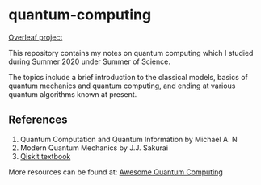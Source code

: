 # quantum-computing
[Overleaf project](https://www.overleaf.com/read/mpgkvcrkbzsh)

This repository contains my notes on quantum computing which I studied during Summer 2020 under Summer of Science.

The topics include a brief introduction to the classical models, basics of quantum mechanics and quantum computing, and ending at various quantum algorithms known at present.

## References 
1. Quantum Computation and Quantum Information by Michael A. N
2. Modern Quantum Mechanics by J.J. Sakurai
3. [Qiskit textbook](https://qiskit.org/textbook/preface.html)

More resources can be found at: [Awesome Quantum Computing](https://github.com/desireevl/awesome-quantum-computing)
